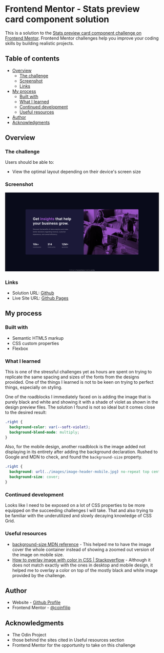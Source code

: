 # Frontend Mentor - Stats preview card component solution

This is a solution to the [Stats preview card component challenge on Frontend Mentor](https://www.frontendmentor.io/challenges/stats-preview-card-component-8JqbgoU62). Frontend Mentor challenges help you improve your coding skills by building realistic projects. 

## Table of contents

- [Overview](#overview)
  - [The challenge](#the-challenge)
  - [Screenshot](#screenshot)
  - [Links](#links)
- [My process](#my-process)
  - [Built with](#built-with)
  - [What I learned](#what-i-learned)
  - [Continued development](#continued-development)
  - [Useful resources](#useful-resources)
- [Author](#author)
- [Acknowledgments](#acknowledgments)

## Overview

### The challenge

Users should be able to:

- View the optimal layout depending on their device's screen size

### Screenshot

![](./Screenshot.png)

### Links

- Solution URL: [Github](https://github.com/coinfilip/frontend-mentor/tree/main/stats-preview-card-component-main)
- Live Site URL: [Github Pages](https://coinfilip.github.io/frontend-mentor/stats-preview-card-component-main/)

## My process

### Built with

- Semantic HTML5 markup
- CSS custom properties
- Flexbox

### What I learned

This is one of the stressful challenges yet as hours are spent on trying to replicate the same spacing and sizes of the fonts from the designs provided. One of the things I learned is not to be keen on trying to perfect things, especially on styling. 

One of the roadblocks I immediately faced on is adding the image that is purely black and white and showing it with a shade of violet as shown in the design preview files. The solution I found is not so ideal but it comes close to the desired result:

```css
.right {
  background-color: var(--soft-violet);
  background-blend-mode: multiply;
}
```

Also, for the mobile design, another roadblock is the image added not displaying in its entirety after adding the background declaration. Rushed to Google and MDN to check, and found the ```background-size``` property. 

```css
.right {
  background: url(../images/image-header-mobile.jpg) no-repeat top center;
  background-size: cover;
}
```

### Continued development

Looks like I need to be exposed on a lot of CSS properties to be more equipped on the succeeding challenges I will take. That and also trying to be familiar with the underutilized and slowly decaying knowledge of CSS Grid.

### Useful resources

- [background-size MDN reference](https://developer.mozilla.org/en-US/docs/Web/CSS/background-size) - This helped me to have the image cover the whole container instead of showing a zoomed out version of the image on mobile size.
- [How to overlay image with color in CSS | Stackoverflow](https://stackoverflow.com/a/69440151) - Although it does not match exactly with the ones in desktop and mobile design, it helped me to overlay a color on top of the mostly black and white image provided by the challenge.

## Author

- Website - [Github  Profile](https://github.com/coinfilip)
- Frontend Mentor - [@coinfilip](https://www.frontendmentor.io/profile/coinfilip)

## Acknowledgments

- The Odin Project
- those behind the sites cited in Useful resources section
- Frontend Mentor for the opportunity to take on this challenge
